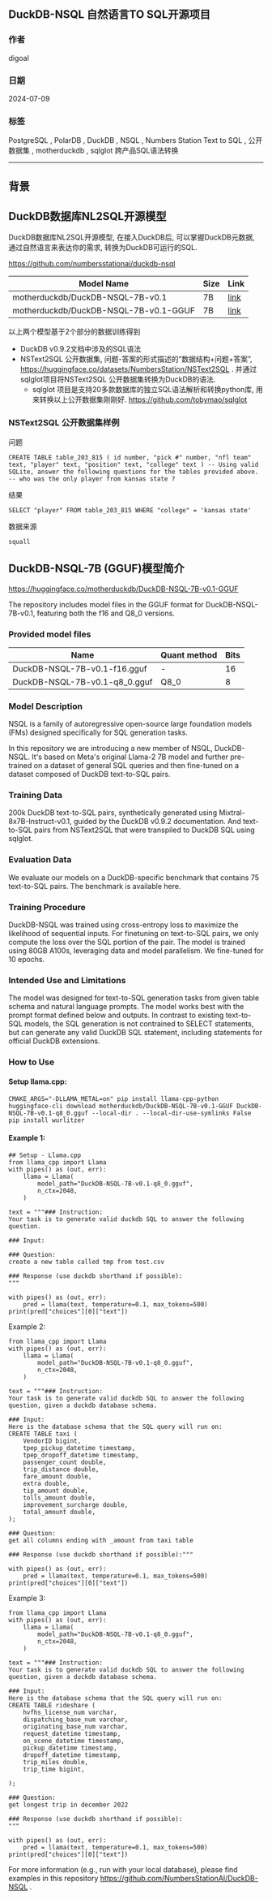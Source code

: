 ## DuckDB-NSQL 自然语言TO SQL开源项目  
                                            
### 作者                
digoal                
                       
### 日期                     
2024-07-09                 
                    
### 标签                  
PostgreSQL , PolarDB , DuckDB , NSQL , Numbers Station Text to SQL , 公开数据集 , motherduckdb , sqlglot 跨产品SQL语法转换          
                                           
----                    
                                  
## 背景    
  
## DuckDB数据库NL2SQL开源模型  
DuckDB数据库NL2SQL开源模型, 在接入DuckDB后, 可以掌握DuckDB元数据, 通过自然语言来表达你的需求, 转换为DuckDB可运行的SQL.    
  
https://github.com/numbersstationai/duckdb-nsql  
  
Model Name	| Size	| Link  
---|---|---  
motherduckdb/DuckDB-NSQL-7B-v0.1 |	7B	| [link](https://huggingface.co/motherduckdb/DuckDB-NSQL-7B-v0.1)  
motherduckdb/DuckDB-NSQL-7B-v0.1-GGUF |	7B	| [link](https://huggingface.co/motherduckdb/DuckDB-NSQL-7B-v0.1-GGUF)  
  
以上两个模型基于2个部分的数据训练得到  
- DuckDB v0.9.2文档中涉及的SQL语法  
- NSText2SQL 公开数据集, 问题-答案的形式描述的“数据结构+问题+答案”, https://huggingface.co/datasets/NumbersStation/NSText2SQL . 并通过sqlglot项目将NSText2SQL 公开数据集转换为DuckDB的语法.   
    - sqlglot 项目是支持20多款数据库的独立SQL语法解析和转换python库, 用来转换以上公开数据集刚刚好.  https://github.com/tobymao/sqlglot     
  
  
### NSText2SQL 公开数据集样例  
  
问题  
```  
CREATE TABLE table_203_815 ( id number, "pick #" number, "nfl team" text, "player" text, "position" text, "college" text ) -- Using valid SQLite, answer the following questions for the tables provided above. -- who was the only player from kansas state ?  
```  
  
结果  
```  
SELECT "player" FROM table_203_815 WHERE "college" = 'kansas state'  
```  
  
数据来源  
```  
squall  
```  
  
  
## DuckDB-NSQL-7B (GGUF)模型简介  
  
https://huggingface.co/motherduckdb/DuckDB-NSQL-7B-v0.1-GGUF  
  
The repository includes model files in the GGUF format for DuckDB-NSQL-7B-v0.1, featuring both the f16 and Q8_0 versions.  
  
  
### Provided model files  
  
Name	| Quant method	| Bits  
---|---|---  
DuckDB-NSQL-7B-v0.1-f16.gguf	|-	|16  
DuckDB-NSQL-7B-v0.1-q8_0.gguf	|Q8_0|	8  
  
### Model Description  
  
NSQL is a family of autoregressive open-source large foundation models (FMs) designed specifically for SQL generation tasks.  
  
In this repository we are introducing a new member of NSQL, DuckDB-NSQL. It's based on Meta's original Llama-2 7B model and further pre-trained on a dataset of general SQL queries and then fine-tuned on a dataset composed of DuckDB text-to-SQL pairs.  
  
  
### Training Data  
  
200k DuckDB text-to-SQL pairs, synthetically generated using Mixtral-8x7B-Instruct-v0.1, guided by the DuckDB v0.9.2 documentation. And text-to-SQL pairs from NSText2SQL that were transpiled to DuckDB SQL using sqlglot.  
  
  
### Evaluation Data  
  
We evaluate our models on a DuckDB-specific benchmark that contains 75 text-to-SQL pairs. The benchmark is available here.  
  
  
### Training Procedure  
  
DuckDB-NSQL was trained using cross-entropy loss to maximize the likelihood of sequential inputs. For finetuning on text-to-SQL pairs, we only compute the loss over the SQL portion of the pair. The model is trained using 80GB A100s, leveraging data and model parallelism. We fine-tuned for 10 epochs.  
  
  
### Intended Use and Limitations  
  
The model was designed for text-to-SQL generation tasks from given table schema and natural language prompts. The model works best with the prompt format defined below and outputs. In contrast to existing text-to-SQL models, the SQL generation is not contrained to SELECT statements, but can generate any valid DuckDB SQL statement, including statements for official DuckDB extensions.  
  
  
### How to Use  
  
#### Setup llama.cpp:  
```  
CMAKE_ARGS="-DLLAMA_METAL=on" pip install llama-cpp-python  
huggingface-cli download motherduckdb/DuckDB-NSQL-7B-v0.1-GGUF DuckDB-NSQL-7B-v0.1-q8_0.gguf --local-dir . --local-dir-use-symlinks False  
pip install wurlitzer  
```  
  
#### Example 1:  
```  
## Setup - Llama.cpp  
from llama_cpp import Llama  
with pipes() as (out, err):  
    llama = Llama(  
        model_path="DuckDB-NSQL-7B-v0.1-q8_0.gguf",  
        n_ctx=2048,  
    )  
  
text = """### Instruction:  
Your task is to generate valid duckdb SQL to answer the following question.  
  
### Input:  
  
### Question:  
create a new table called tmp from test.csv  
  
### Response (use duckdb shorthand if possible):  
"""  
  
with pipes() as (out, err):  
    pred = llama(text, temperature=0.1, max_tokens=500)  
print(pred["choices"][0]["text"])  
```  
  
Example 2:  
```  
from llama_cpp import Llama  
with pipes() as (out, err):  
    llama = Llama(  
        model_path="DuckDB-NSQL-7B-v0.1-q8_0.gguf",  
        n_ctx=2048,  
    )  
      
text = """### Instruction:  
Your task is to generate valid duckdb SQL to answer the following question, given a duckdb database schema.  
  
### Input:  
Here is the database schema that the SQL query will run on:  
CREATE TABLE taxi (  
    VendorID bigint,  
    tpep_pickup_datetime timestamp,  
    tpep_dropoff_datetime timestamp,  
    passenger_count double,  
    trip_distance double,  
    fare_amount double,  
    extra double,  
    tip_amount double,  
    tolls_amount double,  
    improvement_surcharge double,  
    total_amount double,  
);  
  
### Question:  
get all columns ending with _amount from taxi table  
  
### Response (use duckdb shorthand if possible):"""  
  
with pipes() as (out, err):  
    pred = llama(text, temperature=0.1, max_tokens=500)  
print(pred["choices"][0]["text"])  
```  
  
Example 3:  
```  
from llama_cpp import Llama  
with pipes() as (out, err):  
    llama = Llama(  
        model_path="DuckDB-NSQL-7B-v0.1-q8_0.gguf",  
        n_ctx=2048,  
    )  
      
text = """### Instruction:  
Your task is to generate valid duckdb SQL to answer the following question, given a duckdb database schema.  
  
### Input:  
Here is the database schema that the SQL query will run on:  
CREATE TABLE rideshare (  
    hvfhs_license_num varchar,  
    dispatching_base_num varchar,  
    originating_base_num varchar,  
    request_datetime timestamp,  
    on_scene_datetime timestamp,  
    pickup_datetime timestamp,  
    dropoff_datetime timestamp,  
    trip_miles double,  
    trip_time bigint,  
  
);  
  
### Question:  
get longest trip in december 2022  
  
### Response (use duckdb shorthand if possible):  
"""  
  
with pipes() as (out, err):  
    pred = llama(text, temperature=0.1, max_tokens=500)  
print(pred["choices"][0]["text"])  
```  
  
For more information (e.g., run with your local database), please find examples in this repository https://github.com/NumbersStationAI/DuckDB-NSQL .  
    
